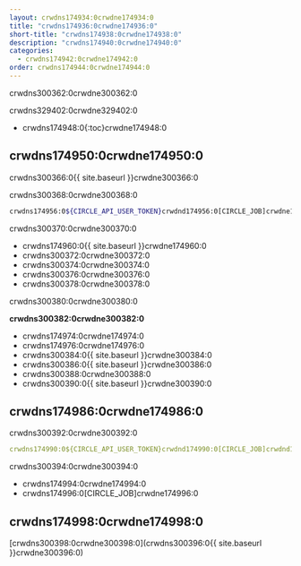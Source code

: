 ```yaml
---
layout: crwdns174934:0crwdne174934:0
title: "crwdns174936:0crwdne174936:0"
short-title: "crwdns174938:0crwdne174938:0"
description: "crwdns174940:0crwdne174940:0"
categories:
  - crwdns174942:0crwdne174942:0
order: crwdns174944:0crwdne174944:0
---
```


crwdns300362:0crwdne300362:0

crwdns329402:0crwdne329402:0

- crwdns174948:0{:toc}crwdne174948:0

## crwdns174950:0crwdne174950:0

crwdns300366:0{{ site.baseurl }}crwdne300366:0

crwdns300368:0crwdne300368:0

```bash
crwdns174956:0${CIRCLE_API_USER_TOKEN}crwdnd174956:0[CIRCLE_JOB]crwdne174956:0
```

crwdns300370:0crwdne300370:0

- crwdns174960:0{{ site.baseurl }}crwdne174960:0
- crwdns300372:0crwdne300372:0
- crwdns300374:0crwdne300374:0
- crwdns300376:0crwdne300376:0
- crwdns300378:0crwdne300378:0

crwdns300380:0crwdne300380:0

**crwdns300382:0crwdne300382:0**

- crwdns174974:0crwdne174974:0
- crwdns174976:0crwdne174976:0
- crwdns300384:0{{ site.baseurl }}crwdne300384:0
- crwdns300386:0{{ site.baseurl }}crwdne300386:0
- crwdns300388:0crwdne300388:0
- crwdns300390:0{{ site.baseurl }}crwdne300390:0

## crwdns174986:0crwdne174986:0

crwdns300392:0crwdne300392:0

```yaml
crwdns174990:0${CIRCLE_API_USER_TOKEN}crwdnd174990:0[CIRCLE_JOB]crwdnd174990:0$CIRCLE_SHA1crwdnd174990:0$CIRCLE_PROJECT_USERNAMEcrwdnd174990:0$CIRCLE_PROJECT_REPONAMEcrwdnd174990:0$CIRCLE_BRANCHcrwdne174990:0
```

crwdns300394:0crwdne300394:0

- crwdns174994:0crwdne174994:0
- crwdns174996:0[CIRCLE_JOB]crwdne174996:0

## crwdns174998:0crwdne174998:0

[crwdns300398:0crwdne300398:0](crwdns300396:0{{ site.baseurl }}crwdne300396:0)